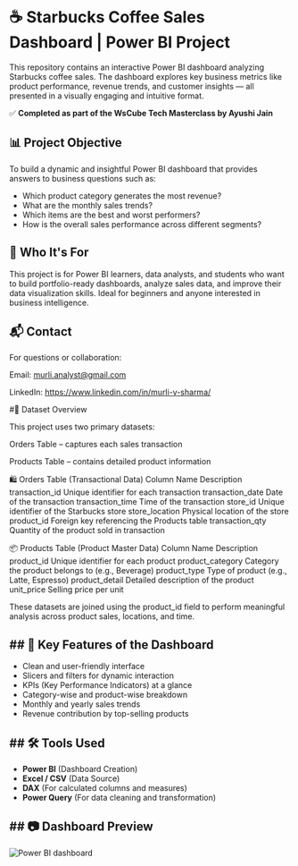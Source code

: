 # ☕ Starbucks Coffee Sales Dashboard | Power BI Project
This repository contains an interactive Power BI dashboard analyzing Starbucks coffee sales. The dashboard explores key business metrics like product performance, revenue trends, and customer insights — all presented in a visually engaging and intuitive format.

✅ **Completed as part of the WsCube Tech Masterclass by Ayushi Jain**
## 📊 Project Objective
To build a dynamic and insightful Power BI dashboard that provides answers to business questions such as:

- Which product category generates the most revenue?
- What are the monthly sales trends?
- Which items are the best and worst performers?
- How is the overall sales performance across different segments?


## 🙌 Who It's For
This project is for Power BI learners, data analysts, and students who want to build portfolio-ready dashboards, analyze sales data, and improve their data visualization skills. Ideal for beginners and anyone interested in business intelligence.
## 📬 Contact
For questions or collaboration:

Email: murli.analyst@gmail.com

LinkedIn: https://www.linkedin.com/in/murli-v-sharma/

#🧾 Dataset Overview

This project uses two primary datasets:

Orders Table – captures each sales transaction

Products Table – contains detailed product information

🛍 Orders Table (Transactional Data)
Column Name	              Description
transaction_id          	Unique identifier for each transaction
transaction_date        	Date of the transaction
transaction_time        	Time of the transaction
store_id	                     Unique identifier of the Starbucks store
store_location	             Physical location of the store
product_id          	          Foreign key referencing the Products table
transaction_qty     	        Quantity of the product sold in transaction

📦 Products Table (Product Master Data)
Column Name	            Description
product_id	                Unique identifier for each product
product_category	    Category the product belongs to (e.g., Beverage)
product_type	            Type of product (e.g., Latte, Espresso)
product_detail          	Detailed description of the product
unit_price                  	Selling price per unit

These datasets are joined using the product_id field to perform meaningful analysis across product sales, locations, and time.
##  ## 📌 Key Features of the Dashboard
- Clean and user-friendly interface
- Slicers and filters for dynamic interaction
- KPIs (Key Performance Indicators) at a glance
- Category-wise and product-wise breakdown
- Monthly and yearly sales trends
- Revenue contribution by top-selling products

## ## 🛠 Tools Used
- **Power BI** (Dashboard Creation)
- **Excel / CSV** (Data Source)
- **DAX** (For calculated columns and measures)
- **Power Query** (For data cleaning and transformation)

## ## 📷 Dashboard Preview
![Power BI dashboard](url_of_image)
